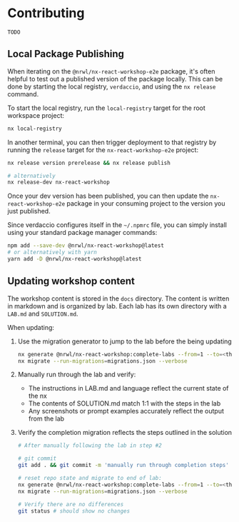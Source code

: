 # Contributing

`TODO`

## Local Package Publishing

When iterating on the `@nrwl/nx-react-workshop-e2e` package, it's often helpful to test out a published
version of the package locally. This can be done by starting the local registry, `verdaccio`, and using the `nx release` command.

To start the local registry, run the `local-registry` target for the root workspace project:

```bash
nx local-registry
```

In another terminal, you can then trigger deployment to that registry by running the `release` target for the `nx-react-workshop-e2e` project:

```bash
nx release version prerelease && nx release publish

# alternatively
nx release-dev nx-react-workshop
```

Once your dev version has been published, you can then update the `nx-react-workshop-e2e` package in your consuming project to the version you just published.

Since verdaccio configures itself in the `~/.npmrc` file, you can simply install using your standard package manager commands:

```bash
npm add --save-dev @nrwl/nx-react-workshop@latest
# or alternatively with yarn
yarn add -D @nrwl/nx-react-workshop@latest
```

## Updating workshop content

The workshop content is stored in the `docs` directory. The content is written in markdown and is organized by lab. Each lab has its own directory with a `LAB.md` and `SOLUTION.md`.

When updating:

1. Use the migration generator to jump to the lab before the being updating

   ```sh
   nx generate @nrwl/nx-react-workshop:complete-labs --from=1 --to=<the-prior-lab-number>
   nx migrate --run-migrations=migrations.json --verbose
   ```

2. Manually run through the lab and verify:

   - The instructions in LAB.md and language reflect the current state of the nx
   - The contents of SOLUTION.md match 1:1 with the steps in the lab
   - Any screenshots or prompt examples accurately reflect the output from the lab

3. Verify the completion migration reflects the steps outlined in the solution

   ```sh
   # After manually following the lab in step #2

   # git commit
   git add . && git commit -m 'manually run through completion steps'

   # reset repo state and migrate to end of lab:
   nx generate @nrwl/nx-react-workshop:complete-labs --from=1 --to=<the-lab-being-updated>
   nx migrate --run-migrations=migrations.json --verbose

   # Verify there are no differences
   git status # should show no changes
   ```
